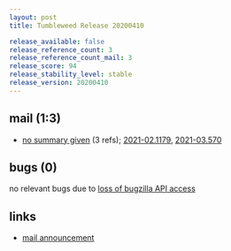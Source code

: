```yaml
---
layout: post
title: Tumbleweed Release 20200410

release_available: false
release_reference_count: 3
release_reference_count_mail: 3
release_score: 94
release_stability_level: stable
release_version: 20200410
---
```


## mail (1:3)

- [no summary given](https://github.com/boombatower/tumbleweed-review/issues/10) (3 refs); [2021-02.1179](https://github.com/boombatower/tumbleweed-review/issues/10), [2021-03.570](https://github.com/boombatower/tumbleweed-review/issues/10)

## bugs (0)

<!--more-->

no relevant bugs due to [loss of bugzilla API access](https://bugzilla.opensuse.org/show_bug.cgi?id=1157722)



## links

- [mail announcement](https://github.com/boombatower/tumbleweed-review/issues/10)
